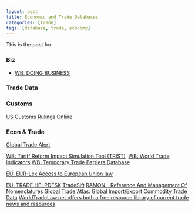 ```yaml
---
layout: post
title: Economic and Trade Databases
categories: [trade]
tags: [database, trade, economy]
---
```

This is the post for 

### Biz
* [WB: DOING BUSINESS](http://www.doingbusiness.org/)

### Trade Data

### Customs
[US Customs Rulings Online](https://rulings.cbp.gov/)


### Econ & Trade
[Global Trade Alert](http://www.globaltradealert.org/)


[WB: Tariff Reform Impact Simulation Tool (TRIST)](http://web.worldbank.org/WBSITE/EXTERNAL/TOPICS/TRADE/0,,contentMDK:21537281~isCURL:Y~pagePK:210058~piPK:210062~theSitePK:239071,00.html)
﻿
[WB: World Trade Indicators](http://web.worldbank.org/WBSITE/EXTERNAL/TOPICS/TRADE/0,,contentMDK:22421950~pagePK:148956~piPK:216618~theSitePK:239071,00.html)
[WB: Temporary Trade Barriers Database](http://econ.worldbank.org/WBSITE/EXTERNAL/EXTDEC/EXTRESEARCH/EXTPROGRAMS/EXTTRADERESEARCH/0,,contentMDK:22561572~pagePK:64168182~piPK:64168060~theSitePK:544849,00.html)



[EU: EUR-Lex Access to European Union law](http://eur-lex.europa.eu/homepage.html;ELX_SESSIONID=np3vJy0TxnvqGTbQ9pGVppgPn5Wz1MhftVvSklXLTHJ1Yhx0V1tn!1478864509)

[EU: TRADE HELPDESK](http://trade.ec.europa.eu/tradehelp/)
[TradeSift](http://www.tradesift.com/default.aspx)
[RAMON - Reference And Management Of Nomenclatures](http://ec.europa.eu/eurostat/ramon/index.cfm?TargetUrl=DSP_PUB_WELC)
[Global Trade Atlas: Global Import/Export Commodity Trade Data](https://ihsmarkit.com/products/maritime-global-trade-atlas.html)
[WorldTradeLaw.net offers both a free resource library of current trade news and resources](http://www.worldtradelaw.net/index.php)
